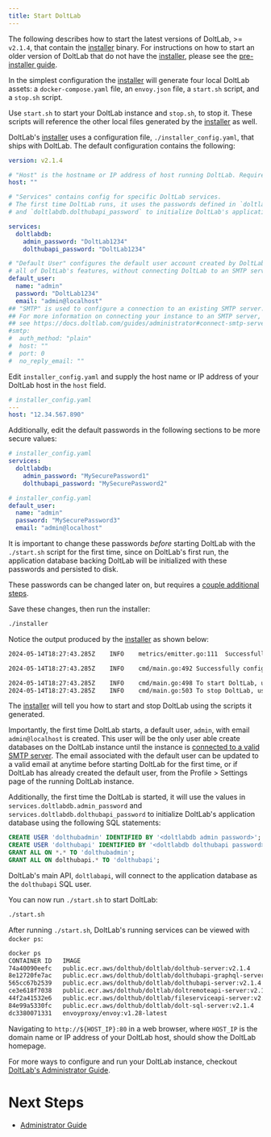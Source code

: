 ```yaml
---
title: Start DoltLab
---
```


The following describes how to start the latest versions of DoltLab, >= `v2.1.4`, that contain the [installer](../../reference/installer.md) binary. For instructions on how to start an older version of DoltLab that do not have the [installer](../../reference/installer.md), please see the [pre-installer guide](../../older/installation/start-doltlab-pre-installer.md).

In the simplest configuration the [installer](../../reference/installer.md) will generate four local DoltLab assets: a `docker-compose.yaml` file, an `envoy.json` file, a `start.sh` script, and a `stop.sh` script.

Use `start.sh` to start your DoltLab instance and `stop.sh`, to stop it. These scripts will reference the other local files generated by the [installer](../../reference/installer.md) as well.

DoltLab's [installer](../../reference/installer.md) uses a configuration file, `./installer_config.yaml`, that ships with DoltLab. The default configuration contains the following:

```yaml
version: v2.1.4

# "Host" is the hostname or IP address of host running DoltLab. Required.
host: ""

# "Services" contains config for specific DoltLab services.
# The first time DoltLab runs, it uses the passwords defined in `doltlabdb.admin_password`
# and `doltlabdb.dolthubapi_password` to initialize DoltLab's application database.

services:
  doltlabdb:
    admin_password: "DoltLab1234"
    dolthubapi_password: "DoltLab1234"

# "Default User" configures the default user account created by DoltLab the first time it starts up. This account is able to use
# all of DoltLab's features, without connecting DoltLab to an SMTP server.
default_user:
  name: "admin"
  password: "DoltLab1234"
  email: "admin@localhost"
## "SMTP" is used to configure a connection to an existing SMTP server. Optional.
## For more information on connecting your instance to an SMTP server,
## see https://docs.doltlab.com/guides/administrator#connect-smtp-server.
#smtp:
#  auth_method: "plain"
#  host: ""
#  port: 0
#  no_reply_email: ""
```

Edit `installer_config.yaml` and supply the host name or IP address of your DoltLab host in the `host` field.

```yaml
# installer_config.yaml
---
host: "12.34.567.890"
```

Additionally, edit the default passwords in the following sections to be more secure values:

```yaml
# installer_config.yaml
services:
  doltlabdb:
    admin_password: "MySecurePassword1"
    dolthubapi_password: "MySecurePassword2"
```

```yaml
# installer_config.yaml
default_user:
  name: "admin"
  password: "MySecurePassword3"
  email: "admin@localhost"
```

It is important to change these passwords _before_ starting DoltLab with the `./start.sh` script for the first time, since on DoltLab's first run, the application database backing DoltLab will be initialized with these passwords and persisted to disk.

These passwords can be changed later on, but requires a [couple additional steps](../basic.md#update-application-database-passwords).

Save these changes, then run the installer:

```bash
./installer
```

Notice the output produced by the [installer](../../reference/installer.md) as shown below:

```bash
2024-05-14T18:27:43.285Z	INFO	metrics/emitter.go:111	Successfully sent DoltLab usage metrics

2024-05-14T18:27:43.285Z	INFO	cmd/main.go:492	Successfully configured DoltLab	{"version": "v2.1.4"}

2024-05-14T18:27:43.285Z	INFO	cmd/main.go:498	To start DoltLab, use:	{"script": "/home/ubuntu/doltlab/start.sh"}
2024-05-14T18:27:43.285Z	INFO	cmd/main.go:503	To stop DoltLab, use:	{"script": "/home/ubuntu/doltlab/stop.sh"}
```

The [installer](../../reference/installer.md) will tell you how to start and stop DoltLab using the scripts it generated.

Importantly, the first time DoltLab starts, a default user, `admin`, with email `admin@localhost` is created. This user will be the only user able create databases on the DoltLab instance until the instance is [connected to a valid SMTP server](../basic.md#connect-smtp-server). The email associated with the default user can be updated to a valid email at anytime before starting DoltLab for the first time, or if DoltLab has already created the default user, from the Profile > Settings page of the running DoltLab instance.

Additionally, the first time the DoltLab is started, it will use the values in `services.doltlabdb.admin_password` and `services.doltlabdb.dolthubapi_password` to initialize DoltLab's application database using the following SQL statements:

```sql
CREATE USER 'dolthubadmin' IDENTIFIED BY '<doltlabdb admin password>';
CREATE USER 'dolthubapi' IDENTIFIED BY '<doltlabdb dolthubapi password>';
GRANT ALL ON *.* TO 'dolthubadmin';
GRANT ALL ON dolthubapi.* TO 'dolthubapi';
```

DoltLab's main API, `doltlabapi`, will connect to the application database as the `dolthubapi` SQL user.

You can now run `./start.sh` to start DoltLab:

```bash
./start.sh
```

After running `./start.sh`, DoltLab's running services can be viewed with `docker ps`:

```bash
docker ps
CONTAINER ID   IMAGE                                                            COMMAND                  CREATED          STATUS         PORTS                                                                                                                                                                                                                  NAMES
74a40090eefc   public.ecr.aws/dolthub/doltlab/dolthub-server:v2.1.4              "docker-entrypoint.s…"   6 seconds ago    Up 3 seconds   3000/tcp                                                                                                                                                                                                               doltlab-doltlabui-1
8e12720fe7ac   public.ecr.aws/dolthub/doltlab/dolthubapi-graphql-server:v2.1.4   "docker-entrypoint.s…"   6 seconds ago    Up 3 seconds   9000/tcp                                                                                                                                                                                                               doltlab-doltlabgraphql-1
565cc67b2539   public.ecr.aws/dolthub/doltlab/dolthubapi-server:v2.1.4           "/app/go/services/do…"   6 seconds ago    Up 4 seconds                                                                                                                                                                                                                          doltlab-doltlabapi-1
ce3e618f7038   public.ecr.aws/dolthub/doltlab/doltremoteapi-server:v2.1.4        "/app/go/services/do…"   10 minutes ago   Up 4 seconds   0.0.0.0:50051->50051/tcp, :::50051->50051/tcp                                                                                                                                                                          doltlab-doltlabremoteapi-1
44f2a41532e6   public.ecr.aws/dolthub/doltlab/fileserviceapi-server:v2.1.4       "/app/go/services/fi…"   10 minutes ago   Up 4 seconds                                                                                                                                                                                                                          doltlab-doltlabfileserviceapi-1
84e99a5330fc   public.ecr.aws/dolthub/doltlab/dolt-sql-server:v2.1.4             "tini -- docker-entr…"   10 minutes ago   Up 5 seconds   3306/tcp, 33060/tcp                                                                                                                                                                                                    doltlab-doltlabdb-1
dc3380071331   envoyproxy/envoy:v1.28-latest                                    "/docker-entrypoint.…"   10 minutes ago   Up 4 seconds   0.0.0.0:80->80/tcp, :::80->80/tcp, 0.0.0.0:100->100/tcp, :::100->100/tcp, 0.0.0.0:2001->2001/tcp, :::2001->2001/tcp, 0.0.0.0:4321->4321/tcp, :::4321->4321/tcp, 0.0.0.0:7770->7770/tcp, :::7770->7770/tcp, 10000/tcp   doltlab-doltlabenvoy-1
```

Navigating to `http://${HOST_IP}:80` in a web browser, where `HOST_IP` is the domain name or IP address of your DoltLab host, should show the DoltLab homepage.

For more ways to configure and run your DoltLab instance, checkout [DoltLab's Administrator Guide](../basic.md).

# Next Steps

- [Administrator Guide](../basic.md)
